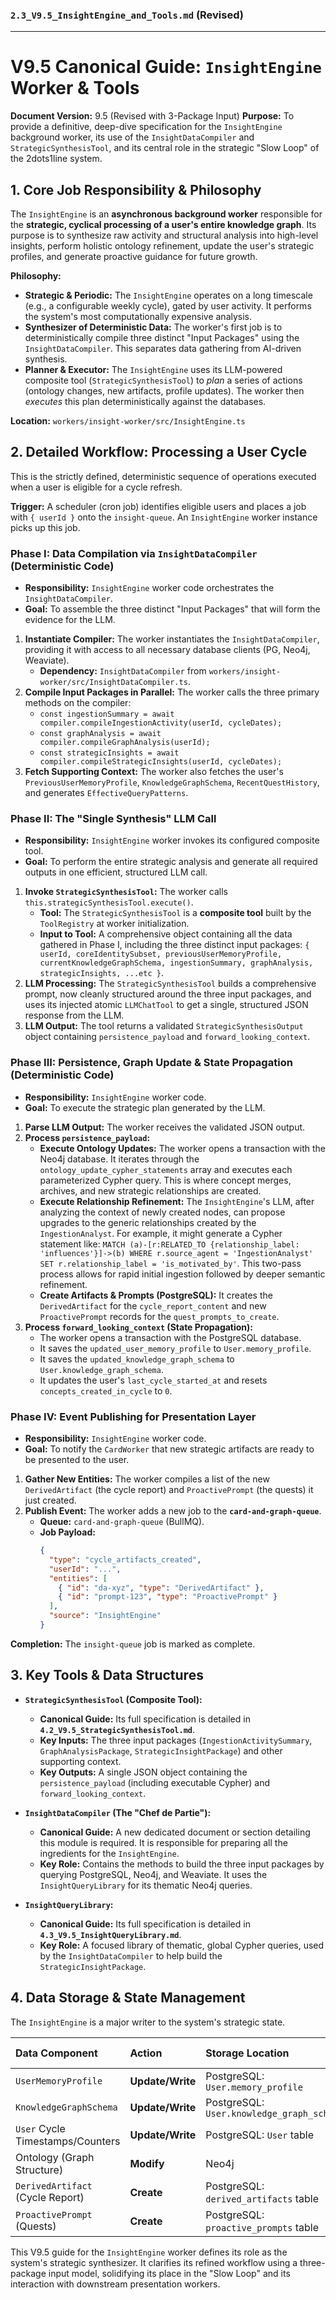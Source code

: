 
### **`2.3_V9.5_InsightEngine_and_Tools.md` (Revised)**

---

# **V9.5 Canonical Guide: `InsightEngine` Worker & Tools**

**Document Version:** 9.5 (Revised with 3-Package Input)
**Purpose:** To provide a definitive, deep-dive specification for the `InsightEngine` background worker, its use of the `InsightDataCompiler` and `StrategicSynthesisTool`, and its central role in the strategic "Slow Loop" of the 2dots1line system.

## **1. Core Job Responsibility & Philosophy**

The `InsightEngine` is an **asynchronous background worker** responsible for the **strategic, cyclical processing of a user's entire knowledge graph**. Its purpose is to synthesize raw activity and structural analysis into high-level insights, perform holistic ontology refinement, update the user's strategic profiles, and generate proactive guidance for future growth.

**Philosophy:**
*   **Strategic & Periodic:** The `InsightEngine` operates on a long timescale (e.g., a configurable weekly cycle), gated by user activity. It performs the system's most computationally expensive analysis.
*   **Synthesizer of Deterministic Data:** The worker's first job is to deterministically compile three distinct "Input Packages" using the `InsightDataCompiler`. This separates data gathering from AI-driven synthesis.
*   **Planner & Executor:** The `InsightEngine` uses its LLM-powered composite tool (`StrategicSynthesisTool`) to *plan* a series of actions (ontology changes, new artifacts, profile updates). The worker then *executes* this plan deterministically against the databases.

**Location:** `workers/insight-worker/src/InsightEngine.ts`

## **2. Detailed Workflow: Processing a User Cycle**

This is the strictly defined, deterministic sequence of operations executed when a user is eligible for a cycle refresh.

**Trigger:** A scheduler (cron job) identifies eligible users and places a job with `{ userId }` onto the `insight-queue`. An `InsightEngine` worker instance picks up this job.

### **Phase I: Data Compilation via `InsightDataCompiler` (Deterministic Code)**

*   **Responsibility:** `InsightEngine` worker code orchestrates the `InsightDataCompiler`.
*   **Goal:** To assemble the three distinct "Input Packages" that will form the evidence for the LLM.

1.  **Instantiate Compiler:** The worker instantiates the `InsightDataCompiler`, providing it with access to all necessary database clients (PG, Neo4j, Weaviate).
    *   **Dependency:** `InsightDataCompiler` from `workers/insight-worker/src/InsightDataCompiler.ts`.
2.  **Compile Input Packages in Parallel:** The worker calls the three primary methods on the compiler:
    *   `const ingestionSummary = await compiler.compileIngestionActivity(userId, cycleDates);`
    *   `const graphAnalysis = await compiler.compileGraphAnalysis(userId);`
    *   `const strategicInsights = await compiler.compileStrategicInsights(userId, cycleDates);`
3.  **Fetch Supporting Context:** The worker also fetches the user's `PreviousUserMemoryProfile`, `KnowledgeGraphSchema`, `RecentQuestHistory`, and generates `EffectiveQueryPatterns`.

### **Phase II: The "Single Synthesis" LLM Call**

*   **Responsibility:** `InsightEngine` worker invokes its configured composite tool.
*   **Goal:** To perform the entire strategic analysis and generate all required outputs in one efficient, structured LLM call.

1.  **Invoke `StrategicSynthesisTool`:** The worker calls `this.strategicSynthesisTool.execute()`.
    *   **Tool:** The `StrategicSynthesisTool` is a **composite tool** built by the `ToolRegistry` at worker initialization.
    *   **Input to Tool:** A comprehensive object containing all the data gathered in Phase I, including the three distinct input packages: `{ userId, coreIdentitySubset, previousUserMemoryProfile, currentKnowledgeGraphSchema, ingestionSummary, graphAnalysis, strategicInsights, ...etc }`.
2.  **LLM Processing:** The `StrategicSynthesisTool` builds a comprehensive prompt, now cleanly structured around the three input packages, and uses its injected atomic `LLMChatTool` to get a single, structured JSON response from the LLM.
3.  **LLM Output:** The tool returns a validated `StrategicSynthesisOutput` object containing `persistence_payload` and `forward_looking_context`.

### **Phase III: Persistence, Graph Update & State Propagation (Deterministic Code)**

*   **Responsibility:** `InsightEngine` worker code.
*   **Goal:** To execute the strategic plan generated by the LLM.

1.  **Parse LLM Output:** The worker receives the validated JSON output.
2.  **Process `persistence_payload`:**
    *   **Execute Ontology Updates:** The worker opens a transaction with the Neo4j database. It iterates through the `ontology_update_cypher_statements` array and executes each parameterized Cypher query. This is where concept merges, archives, and new strategic relationships are created.
    *   **Execute Relationship Refinement:** The `InsightEngine`'s LLM, after analyzing the context of newly created nodes, can propose upgrades to the generic relationships created by the `IngestionAnalyst`. For example, it might generate a Cypher statement like: `MATCH (a)-[r:RELATED_TO {relationship_label: 'influences'}]->(b) WHERE r.source_agent = 'IngestionAnalyst' SET r.relationship_label = 'is_motivated_by'`. This two-pass process allows for rapid initial ingestion followed by deeper semantic refinement.
    *   **Create Artifacts & Prompts (PostgreSQL):** It creates the `DerivedArtifact` for the `cycle_report_content` and new `ProactivePrompt` records for the `quest_prompts_to_create`.
3.  **Process `forward_looking_context` (State Propagation):**
    *   The worker opens a transaction with the PostgreSQL database.
    *   It saves the `updated_user_memory_profile` to `User.memory_profile`.
    *   It saves the `updated_knowledge_graph_schema` to `User.knowledge_graph_schema`.
    *   It updates the user's `last_cycle_started_at` and resets `concepts_created_in_cycle` to `0`.

### **Phase IV: Event Publishing for Presentation Layer**

*   **Responsibility:** `InsightEngine` worker code.
*   **Goal:** To notify the `CardWorker` that new strategic artifacts are ready to be presented to the user.

1.  **Gather New Entities:** The worker compiles a list of the new `DerivedArtifact` (the cycle report) and `ProactivePrompt` (the quests) it just created.
2.  **Publish Event:** The worker adds a new job to the **`card-and-graph-queue`**.
    *   **Queue:** `card-and-graph-queue` (BullMQ).
    *   **Job Payload:**
        ```json
        {
          "type": "cycle_artifacts_created",
          "userId": "...",
          "entities": [
            { "id": "da-xyz", "type": "DerivedArtifact" },
            { "id": "prompt-123", "type": "ProactivePrompt" }
          ],
          "source": "InsightEngine"
        }
        ```

**Completion:** The `insight-queue` job is marked as complete.

## **3. Key Tools & Data Structures**

*   **`StrategicSynthesisTool` (Composite Tool):**
    *   **Canonical Guide:** Its full specification is detailed in **`4.2_V9.5_StrategicSynthesisTool.md`**.
    *   **Key Inputs:** The three input packages (`IngestionActivitySummary`, `GraphAnalysisPackage`, `StrategicInsightPackage`) and other supporting context.
    *   **Key Outputs:** A single JSON object containing the `persistence_payload` (including executable Cypher) and `forward_looking_context`.

*   **`InsightDataCompiler` (The "Chef de Partie"):**
    *   **Canonical Guide:** A new dedicated document or section detailing this module is required. It is responsible for preparing all the ingredients for the `InsightEngine`.
    *   **Key Role:** Contains the methods to build the three input packages by querying PostgreSQL, Neo4j, and Weaviate. It uses the `InsightQueryLibrary` for its thematic Neo4j queries.

*   **`InsightQueryLibrary`:**
    *   **Canonical Guide:** Its full specification is detailed in **`4.3_V9.5_InsightQueryLibrary.md`**.
    *   **Key Role:** A focused library of thematic, global Cypher queries, used by the `InsightDataCompiler` to help build the `StrategicInsightPackage`.

## **4. Data Storage & State Management**

The `InsightEngine` is a major writer to the system's strategic state.

| Data Component                     | Action           | Storage Location                                       | Written By `InsightEngine` via...                      |
| :--------------------------------- | :--------------- | :----------------------------------------------------- | :------------------------------------------------------|
| `UserMemoryProfile`                | **Update/Write** | PostgreSQL: `User.memory_profile`                      | `UserRepository`                                       |
| `KnowledgeGraphSchema`             | **Update/Write** | PostgreSQL: `User.knowledge_graph_schema`              | `UserRepository`                                       |
| `User` Cycle Timestamps/Counters | **Update/Write** | PostgreSQL: `User` table                                 | `UserRepository`                                       |
| Ontology (Graph Structure)         | **Modify**       | Neo4j                                                  | Neo4j Client (executing LLM-generated Cypher)        |
| `DerivedArtifact` (Cycle Report)   | **Create**       | PostgreSQL: `derived_artifacts` table                  | `DerivedArtifactRepository`                            |
| `ProactivePrompt` (Quests)         | **Create**       | PostgreSQL: `proactive_prompts` table                  | `ProactivePromptRepository`                            |

This V9.5 guide for the `InsightEngine` worker defines its role as the system's strategic synthesizer. It clarifies its refined workflow using a three-package input model, solidifying its place in the "Slow Loop" and its interaction with downstream presentation workers.